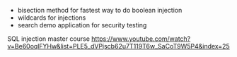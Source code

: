 - bisection method for fastest way to do boolean injection 
- wildcards for injections
- search demo application for security testing



SQL injection master course
https://www.youtube.com/watch?v=Be60oqlFYHw&list=PLE5_dVPjscb62u7T119T6w_SaCoT9W5P4&index=25